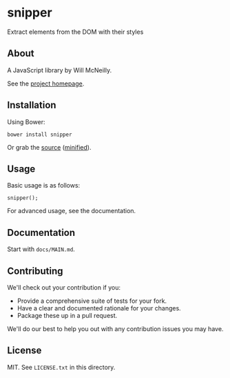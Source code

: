 # snipper

Extract elements from the DOM with their styles

## About

A JavaScript library by Will McNeilly.

See the [project homepage](http://willmcneilly.github.io/snipper).

## Installation

Using Bower:

    bower install snipper

Or grab the [source](https://github.com/willmcneilly/snipper/dist/snipper.js) ([minified](https://github.com/willmcneilly/snipper/dist/snipper.min.js)).

## Usage

Basic usage is as follows:

    snipper();

For advanced usage, see the documentation.

## Documentation

Start with `docs/MAIN.md`.

## Contributing

We'll check out your contribution if you:

* Provide a comprehensive suite of tests for your fork.
* Have a clear and documented rationale for your changes.
* Package these up in a pull request.

We'll do our best to help you out with any contribution issues you may have.

## License

MIT. See `LICENSE.txt` in this directory.
